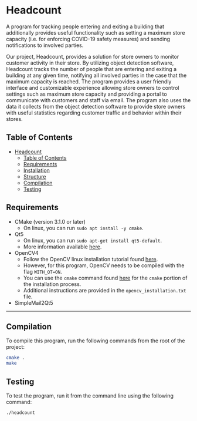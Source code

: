 # Headcount

A program for tracking people entering and exiting a building that additionally provides useful functionality such as setting a maximum store capacity (i.e. for enforcing COVID-19 safety measures) and sending notifications to involved parties.

 Our project, Headcount, provides a solution for store owners to monitor customer
activity in their store. By utilizing object detection software, Headcount tracks the number of
people that are entering and exiting a building at any given time, notifying all involved
parties in the case that the maximum capacity is reached. The program provides a user
friendly interface and customizable experience allowing store owners to control settings such
as maximum store capacity and providing a portal to communicate with customers and staff
via email. The program also uses the data it collects from the object detection software to
provide store owners with useful statistics regarding customer traffic and behavior within
their stores.

## Table of Contents

- [Headcount](#headcount)
  - [Table of Contents](#table-of-contents)
  - [Requirements](#requirements)
  - [Installation](#installation)
  - [Structure](#structure)
  - [Compilation](#compilation)
  - [Testing](#testing)

## Requirements

- CMake (version 3.1.0 or later)
  - On linux, you can run `sudo apt install -y cmake`.
- Qt5
  - On linux, you can run `sudo apt-get install qt5-default`.
  - More information available [here](https://wiki.qt.io/Install_Qt_5_on_Ubuntu).
- OpenCV4
  - Follow the OpenCV linux installation tutorial found [here](https://docs.opencv.org/master/d7/d9f/tutorial_linux_install.html).
  - However, for this program, OpenCV needs to be compiled with the flag `WITH_QT=ON`.
  - You can use the `cmake` command found [here](https://stackoverflow.com/questions/28776053/opencv-gtk2-x-error) for the `cmake` portion of the installation process.
  - Additional instructions are provided in the `opencv_installation.txt` file.
- SimpleMail2Qt5

---
## Compilation

To compile this program, run the following commands from the root of the project:

```sh
cmake .
make
```

## Testing

To test the program, run it from the command line using the following command:

```sh
./headcount
```
